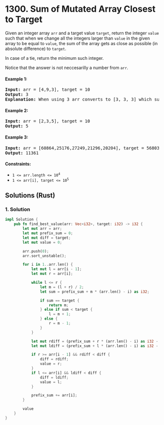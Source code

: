 # 1300. Sum of Mutated Array Closest to Target
Given an integer array `arr` and a target value `target`, return the integer `value` such that when we change all the integers larger than `value` in the given array to be equal to `value`, the sum of the array gets as close as possible (in absolute difference) to `target`.

In case of a tie, return the minimum such integer.

Notice that the answer is not neccesarilly a number from `arr`.

#### Example 1:
<pre>
<strong>Input:</strong> arr = [4,9,3], target = 10
<strong>Output:</strong> 3
<strong>Explanation:</strong> When using 3 arr converts to [3, 3, 3] which sums 9 and that's the optimal answer.
</pre>

#### Example 2:
<pre>
<strong>Input:</strong> arr = [2,3,5], target = 10
<strong>Output:</strong> 5
</pre>

#### Example 3:
<pre>
<strong>Input:</strong> arr = [60864,25176,27249,21296,20204], target = 56803
<strong>Output:</strong> 11361
</pre>

#### Constraints:
* <code>1 <= arr.length <= 10<sup>4</sup></code>
* <code>1 <= arr[i], target <= 10<sup>5</sup></code>

## Solutions (Rust)

### 1. Solution
```Rust
impl Solution {
    pub fn find_best_value(arr: Vec<i32>, target: i32) -> i32 {
        let mut arr = arr;
        let mut prefix_sum = 0;
        let mut diff = target;
        let mut value = 0;

        arr.push(0);
        arr.sort_unstable();

        for i in 1..arr.len() {
            let mut l = arr[i - 1];
            let mut r = arr[i];

            while l <= r {
                let m = (l + r) / 2;
                let sum = prefix_sum + m * (arr.len() - i) as i32;

                if sum == target {
                    return m;
                } else if sum < target {
                    l = m + 1;
                } else {
                    r = m - 1;
                }
            }

            let mut rdiff = (prefix_sum + r * (arr.len() - i) as i32 - target).abs();
            let mut ldiff = (prefix_sum + l * (arr.len() - i) as i32 - target).abs();

            if r >= arr[i - 1] && rdiff < diff {
                diff = rdiff;
                value = r;
            }
            if l <= arr[i] && ldiff < diff {
                diff = ldiff;
                value = l;
            }

            prefix_sum += arr[i];
        }

        value
    }
}
```

